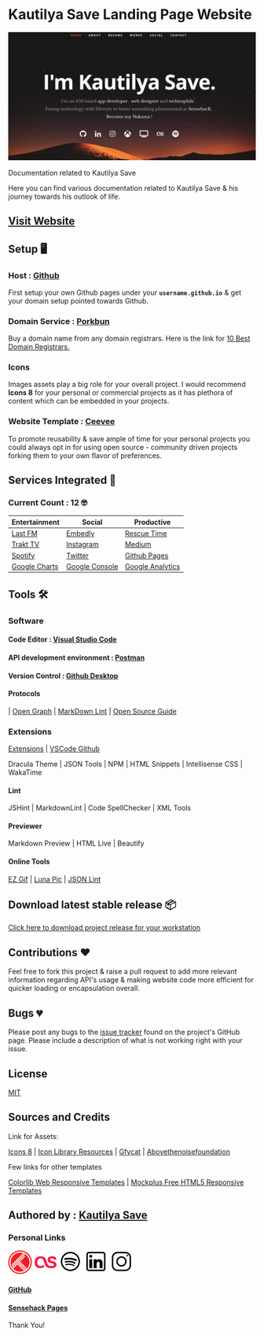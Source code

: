 # Kautilya Save Landing Page Website

![alt text][kautilya homepage]

[kautilya homepage]: https://github.com/SensehacK/SensehacK.github.io/blob/master/assets/readMe/homepage.png "Kautilya Save - Sensehack"

Documentation related to Kautilya Save

Here you can find various documentation related to Kautilya Save & his journey towards his outlook of life.

## [Visit Website](https://sensehack.github.io)

## Setup 🖥

### Host : [Github](https://github.com/ "Kautilya Save - Sensehack")

First setup your own Github pages under your **`username.github.io`** & get your domain setup pointed towards Github.

### Domain Service : [Porkbun](https://porkbun.com/ "Kautilya Save - Sensehack")

Buy a domain name from any domain registrars. Here is the link for [10 Best Domain Registrars.](https://hostingfacts.com/domain-registrars/ "Kautilya Save - Sensehack")

### Icons

Images assets play a big role for your overall project. I would recommend **Icons 8** for your personal or commercial projects as it has plethora of content which can be embedded in your projects.

### Website Template : [Ceevee](https://www.styleshout.com/free-templates/ceevee/ "Kautilya Save - Sensehack")

To promote reusability & save ample of time for your personal projects you could always opt in for using open source - community driven projects forking them to your own flavor of preferences.

## Services Integrated 🔗

### Current Count : 12 🤓

| Entertainment                                                                     | Social                                                                                 | Productive                                                                                  |
| --------------------------------------------------------------------------------- | -------------------------------------------------------------------------------------- | ------------------------------------------------------------------------------------------- |
| [Last FM](https://www.last.fm/ "Kautilya Save - Sensehack")                       | [Embedly](https://embed.ly/ "Kautilya Save - Sensehack")                               | [Rescue Time](https://www.rescuetime.com/ "Kautilya Save - Sensehack")                      |
| [Trakt TV](https://trakt.tv/ "Kautilya Save - Sensehack")                         | [Instagram](https://www.instagram.com/ "Kautilya Save - Sensehack")                    | [Medium](https://medium.com/ "Kautilya Save - Sensehack")                                   |
| [Spotify](https://www.spotify.com/ "Kautilya Save - Sensehack")                   | [Twitter](https://twitter.com/ "Kautilya Save - Sensehack")                            | [Github Pages](https://pages.github.com/ "Kautilya Save - Sensehack")                       |
| [Google Charts](https://developers.google.com/chart/ "Kautilya Save - Sensehack") | [Google Console](https://search.google.com/search-console "Kautilya Save - Sensehack") | [Google Analytics](https://analytics.google.com/analytics/web/ "Kautilya Save - Sensehack") |

## Tools 🛠

### Software

#### Code Editor : [Visual Studio Code](https://code.visualstudio.com/ "Kautilya Save - Sensehack")

#### API development environment : [Postman](https://www.getpostman.com/ "Kautilya Save - Sensehack")

#### Version Control : [Github Desktop](https://desktop.github.com/ "Kautilya Save - Sensehack")

#### Protocols

| [Open Graph](http://ogp.me/ "Kautilya Save - Sensehack") | [MarkDown Lint](https://github.com/DavidAnson/markdownlint/blob/v0.11.0/doc/Rules.md "Kautilya Save - Sensehack") | [Open Source Guide](https://opensource.guide/ "Kautilya Save - Sensehack")

### Extensions

[Extensions](https://marketplace.visualstudio.com/VSCode "Kautilya Save - Sensehack") | [VSCode Github](https://github.com/Microsoft/vscode "Kautilya Save - Sensehack")

Dracula Theme | JSON Tools | NPM | HTML Snippets | Intellisense CSS | WakaTime

#### Lint

JSHint | MarkdownLint | Code SpellChecker | XML Tools

#### Previewer

Markdown Preview | HTML Live | Beautify

#### Online Tools

[EZ Gif](https://ezgif.com/ "Kautilya Save - Sensehack") | [Luna Pic](http://www172.lunapic.com/editor/ "Kautilya Save - Sensehack") | [JSON Lint](https://jsonlint.com/ "Kautilya Save - Sensehack")

## Download latest stable release 📦

[Click here to download project release for your workstation](https://github.com/SensehacK/SensehacK.github.io/releases)

## Contributions ❤️

Feel free to fork this project & raise a pull request to add more relevant information regarding API's usage & making website code more efficient for quicker loading or encapsulation overall.

## Bugs 💔

Please post any bugs to the [issue tracker](https://github.com/SensehacK/SensehacK.github.io/issues) found on the project's GitHub page. Please include a description of what is not working right with your issue.

## License

[MIT](https://github.com/SensehacK/SensehacK.github.io//LICENSE)

## Sources and Credits

Link for Assets:

[Icons 8](https://icons8.com/ "Kautilya Save - Sensehack") | [Icon Library Resources](https://www.keycdn.com/blog/icon-library "Kautilya Save - Sensehack") | [Gfycat](https://gfycat.com/hoarsecheapkomododragon "Kautilya Save - Sensehack") | [Abovethenoisefoundation](https://abovethenoisefoundation.org/wp-content/uploads/2018/01/atn-transparent-white-noise3.gif "Kautilya Save - Sensehack")

Few links for other templates

[Colorlib Web Responsive Templates](https://colorlib.com/wp/free-responsive-website-templates/ "Kautilya Save - Sensehack") | [Mockplus Free HTML5 Responsive Templates](https://www.mockplus.com/blog/post/free-responsive-html5-web-design-templates "Kautilya Save - Sensehack")

## Authored by : [Kautilya Save](https://sensehack.github.io)

### Personal Links

[![TraktTV](https://github.com/SensehacK/SensehacK.github.io/blob/master/assets/icons8/trakttv-48.png)](https://trakt.tv/user/SensehacK) [![LastFm](https://github.com/SensehacK/SensehacK.github.io/blob/master/assets/icons8/lastfm-48.png)](https://www.last.fm/user/Sensehack) [![Spotify](https://github.com/SensehacK/SensehacK.github.io/blob/master/assets/icons8/icons8-spotify-48.png)](https://open.spotify.com/user/sensehack) [![LinkedIn](https://github.com/SensehacK/SensehacK.github.io/blob/master/assets/icons8/icons8-linkedin-48.png)](https://www.linkedin.com/in/kautilyasave/) [![Instagram](https://github.com/SensehacK/SensehacK.github.io/blob/master/assets/icons8/icons8-instagram-48.png)](https://instagram.com/sensehack/)

#### [GitHub](https://github.com/SensehacK)

#### [Sensehack Pages](https://sensehack.github.io/)

Thank You!
